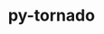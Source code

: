 ---
title: "py-tornado"
layout: cache
categories: [package, develop]
meta: {"compilers": ["gcc@11.1.0", "gcc@11.4.0", "intel-oneapi-compilers@2025.1.0"], "num_specs": 81, "num_specs_by_stack": {"data-vis-sdk": 13, "e4s": 24, "e4s-neoverse-v2": 28, "e4s-oneapi": 16, "root": 81}, "oss": ["ubuntu20.04", "ubuntu22.04"], "platforms": ["linux"], "stacks": ["data-vis-sdk", "e4s", "e4s-neoverse-v2", "e4s-oneapi", "root"], "targets": ["neoverse_v2", "x86_64_v3"], "versions": ["5.1.1", "6.3.3"]}
spec_details: [{"compiler": "gcc@11.4.0", "hash": "3bfiia7qw5kwyygyei2ne4i7rbg4fkyx", "os": "ubuntu22.04", "platform": "linux", "size": "-", "stacks": ["e4s", "root"], "target": "x86_64_v3", "variants": ["build_system=python_pip"], "versions": ["5.1.1"]}, {"compiler": "intel-oneapi-compilers@2025.1.0", "hash": "3jpfxjrmk7nojue24dm7q4bctzmpasqp", "os": "ubuntu22.04", "platform": "linux", "size": "-", "stacks": ["e4s-oneapi", "root"], "target": "x86_64_v3", "variants": ["build_system=python_pip"], "versions": ["5.1.1"]}, {"compiler": "gcc@11.4.0", "hash": "4hkifw3zf7cgcsvk465l6vwwd2nno53w", "os": "ubuntu22.04", "platform": "linux", "size": "-", "stacks": ["e4s", "root"], "target": "x86_64_v3", "variants": ["build_system=python_pip"], "versions": ["6.3.3"]}, {"compiler": "gcc@11.4.0", "hash": "54lyb74dovp54axhcikd42i2pgmllai7", "os": "ubuntu22.04", "platform": "linux", "size": "-", "stacks": ["e4s-neoverse-v2", "root"], "target": "neoverse_v2", "variants": ["build_system=python_pip"], "versions": ["6.3.3"]}, {"compiler": "intel-oneapi-compilers@2025.1.0", "hash": "5fvtv6eickyxq3mrigaegpk7xvtbuifw", "os": "ubuntu22.04", "platform": "linux", "size": "-", "stacks": ["e4s-oneapi", "root"], "target": "x86_64_v3", "variants": ["build_system=python_pip"], "versions": ["5.1.1"]}, {"compiler": "gcc@11.4.0", "hash": "5htdydejapaddopjhe7k3ph7ihqnhxi2", "os": "ubuntu22.04", "platform": "linux", "size": "-", "stacks": ["e4s-neoverse-v2", "root"], "target": "neoverse_v2", "variants": ["build_system=python_pip"], "versions": ["6.3.3"]}, {"compiler": "gcc@11.4.0", "hash": "5mwa6sx2nhoicfz2klvvf3w3b3vqmj6t", "os": "ubuntu22.04", "platform": "linux", "size": "-", "stacks": ["e4s-neoverse-v2", "root"], "target": "neoverse_v2", "variants": ["build_system=python_pip"], "versions": ["5.1.1"]}, {"compiler": "gcc@11.1.0", "hash": "5nmfc2hnsx4qzdkn7j6omuf7esksraqy", "os": "ubuntu20.04", "platform": "linux", "size": "-", "stacks": ["data-vis-sdk", "root"], "target": "x86_64_v3", "variants": ["build_system=python_pip"], "versions": ["6.3.3"]}, {"compiler": "gcc@11.1.0", "hash": "5yqnijwwbshobkkn6xtwujphid6iiqsr", "os": "ubuntu20.04", "platform": "linux", "size": "-", "stacks": ["data-vis-sdk", "root"], "target": "x86_64_v3", "variants": ["build_system=python_pip"], "versions": ["6.3.3"]}, {"compiler": "intel-oneapi-compilers@2025.1.0", "hash": "67yrwbnypcd6fmq6nsvbrl2uti4ew7z7", "os": "ubuntu22.04", "platform": "linux", "size": "-", "stacks": ["e4s-oneapi", "root"], "target": "x86_64_v3", "variants": ["build_system=python_pip"], "versions": ["5.1.1"]}, {"compiler": "gcc@11.4.0", "hash": "6ypfyj7up6npmt72bmemlcmis7mzgjss", "os": "ubuntu22.04", "platform": "linux", "size": "-", "stacks": ["e4s", "root"], "target": "x86_64_v3", "variants": ["build_system=python_pip"], "versions": ["5.1.1"]}, {"compiler": "gcc@11.1.0", "hash": "742z2kmas4lzew3xi4yd6ai52nphcrpk", "os": "ubuntu20.04", "platform": "linux", "size": "-", "stacks": ["data-vis-sdk", "root"], "target": "x86_64_v3", "variants": ["build_system=python_pip"], "versions": ["6.3.3"]}, {"compiler": "gcc@11.4.0", "hash": "7kjos3ipkqfthfnd2rfbgwrhrobofslj", "os": "ubuntu22.04", "platform": "linux", "size": "-", "stacks": ["e4s-neoverse-v2", "root"], "target": "neoverse_v2", "variants": ["build_system=python_pip"], "versions": ["6.3.3"]}, {"compiler": "gcc@11.1.0", "hash": "acgkhkkdsocni47q7agtxvordrlk3it5", "os": "ubuntu20.04", "platform": "linux", "size": "-", "stacks": ["data-vis-sdk", "root"], "target": "x86_64_v3", "variants": ["build_system=python_pip"], "versions": ["6.3.3"]}, {"compiler": "gcc@11.4.0", "hash": "amkvygqbecceug5dgyq2wfyqrqicsxjw", "os": "ubuntu22.04", "platform": "linux", "size": "-", "stacks": ["e4s", "root"], "target": "x86_64_v3", "variants": ["build_system=python_pip"], "versions": ["5.1.1"]}, {"compiler": "gcc@11.1.0", "hash": "aqjj7alfxtdgfymefzzpdjt26mthp3db", "os": "ubuntu20.04", "platform": "linux", "size": "-", "stacks": ["data-vis-sdk", "root"], "target": "x86_64_v3", "variants": ["build_system=python_pip"], "versions": ["6.3.3"]}, {"compiler": "gcc@11.1.0", "hash": "ayxrsayyrjh3fct3kz6runugj5q5lwt6", "os": "ubuntu20.04", "platform": "linux", "size": "-", "stacks": ["data-vis-sdk", "root"], "target": "x86_64_v3", "variants": ["build_system=python_pip"], "versions": ["6.3.3"]}, {"compiler": "gcc@11.4.0", "hash": "bkd6k6apxkcwder4lvthvvf67qz5ngnz", "os": "ubuntu22.04", "platform": "linux", "size": "-", "stacks": ["e4s-neoverse-v2", "root"], "target": "neoverse_v2", "variants": ["build_system=python_pip"], "versions": ["5.1.1"]}, {"compiler": "gcc@11.4.0", "hash": "bvz4ox5mgslyq67dxsovwanvabt4ulxc", "os": "ubuntu22.04", "platform": "linux", "size": "-", "stacks": ["e4s", "root"], "target": "x86_64_v3", "variants": ["build_system=python_pip"], "versions": ["5.1.1"]}, {"compiler": "gcc@11.4.0", "hash": "cecdbt34k72wzrqi475g4lt26uzicpm4", "os": "ubuntu22.04", "platform": "linux", "size": "-", "stacks": ["e4s", "root"], "target": "x86_64_v3", "variants": ["build_system=python_pip"], "versions": ["6.3.3"]}, {"compiler": "gcc@11.4.0", "hash": "cocigp4qgg7oqjvpj4bwx4aj7jfhnjfu", "os": "ubuntu22.04", "platform": "linux", "size": "-", "stacks": ["e4s", "root"], "target": "x86_64_v3", "variants": ["build_system=python_pip"], "versions": ["6.3.3"]}, {"compiler": "gcc@11.4.0", "hash": "ctluq6ztj3lilmutdn4ibhlehwvv2q6g", "os": "ubuntu22.04", "platform": "linux", "size": "-", "stacks": ["e4s-neoverse-v2", "root"], "target": "neoverse_v2", "variants": ["build_system=python_pip"], "versions": ["5.1.1"]}, {"compiler": "gcc@11.4.0", "hash": "dinv57m3xbrndljsjguml7rpcgtrhyqc", "os": "ubuntu22.04", "platform": "linux", "size": "-", "stacks": ["e4s", "root"], "target": "x86_64_v3", "variants": ["build_system=python_pip"], "versions": ["6.3.3"]}, {"compiler": "gcc@11.4.0", "hash": "dx26auivwv5vfike4zp27a73ydxhqqxn", "os": "ubuntu22.04", "platform": "linux", "size": "-", "stacks": ["e4s-neoverse-v2", "root"], "target": "neoverse_v2", "variants": ["build_system=python_pip"], "versions": ["6.3.3"]}, {"compiler": "gcc@11.4.0", "hash": "esi2ixbxhj634uifaxy4dxtqo4f7zn4s", "os": "ubuntu22.04", "platform": "linux", "size": "-", "stacks": ["e4s-neoverse-v2", "root"], "target": "neoverse_v2", "variants": ["build_system=python_pip"], "versions": ["6.3.3"]}, {"compiler": "gcc@11.4.0", "hash": "fyf4wktfhcr53446u2uumz3whid5h2e2", "os": "ubuntu22.04", "platform": "linux", "size": "-", "stacks": ["e4s-neoverse-v2", "root"], "target": "neoverse_v2", "variants": ["build_system=python_pip"], "versions": ["5.1.1"]}, {"compiler": "gcc@11.4.0", "hash": "g5c7e6g63534kmzdilm47l5paizorava", "os": "ubuntu22.04", "platform": "linux", "size": "-", "stacks": ["e4s-neoverse-v2", "root"], "target": "neoverse_v2", "variants": ["build_system=python_pip"], "versions": ["6.3.3"]}, {"compiler": "intel-oneapi-compilers@2025.1.0", "hash": "h2pgieit4mhn2btqraizkpxkyy5q7fxj", "os": "ubuntu22.04", "platform": "linux", "size": "-", "stacks": ["e4s-oneapi", "root"], "target": "x86_64_v3", "variants": ["build_system=python_pip"], "versions": ["5.1.1"]}, {"compiler": "gcc@11.4.0", "hash": "h7pxt7knnijl7mqhrx5mhfgijbtrvepf", "os": "ubuntu22.04", "platform": "linux", "size": "-", "stacks": ["e4s-neoverse-v2", "root"], "target": "neoverse_v2", "variants": ["build_system=python_pip"], "versions": ["5.1.1"]}, {"compiler": "gcc@11.1.0", "hash": "hkqbsyycikiod3w4jo2gnte5t53enghu", "os": "ubuntu20.04", "platform": "linux", "size": "-", "stacks": ["data-vis-sdk", "root"], "target": "x86_64_v3", "variants": ["build_system=python_pip"], "versions": ["6.3.3"]}, {"compiler": "gcc@11.4.0", "hash": "i24w5aggi4talx6onoxufm3wqks5xqdc", "os": "ubuntu22.04", "platform": "linux", "size": "-", "stacks": ["e4s", "root"], "target": "x86_64_v3", "variants": ["build_system=python_pip"], "versions": ["5.1.1"]}, {"compiler": "gcc@11.4.0", "hash": "j4uojztqj47kp7gdxj4y6nlhvuw5nkom", "os": "ubuntu22.04", "platform": "linux", "size": "-", "stacks": ["e4s-neoverse-v2", "root"], "target": "neoverse_v2", "variants": ["build_system=python_pip"], "versions": ["5.1.1"]}, {"compiler": "intel-oneapi-compilers@2025.1.0", "hash": "jajgaxz76tmk3d2neqb6nuwvqq77bm6i", "os": "ubuntu22.04", "platform": "linux", "size": "-", "stacks": ["e4s-oneapi", "root"], "target": "x86_64_v3", "variants": ["build_system=python_pip"], "versions": ["5.1.1"]}, {"compiler": "gcc@11.1.0", "hash": "jdmsa5kekjaocwr3tarj4r7qmslbtdoc", "os": "ubuntu20.04", "platform": "linux", "size": "-", "stacks": ["data-vis-sdk", "root"], "target": "x86_64_v3", "variants": ["build_system=python_pip"], "versions": ["6.3.3"]}, {"compiler": "intel-oneapi-compilers@2025.1.0", "hash": "jshg4b5paqje22ity5ektlrmnphiap37", "os": "ubuntu22.04", "platform": "linux", "size": "-", "stacks": ["e4s-oneapi", "root"], "target": "x86_64_v3", "variants": ["build_system=python_pip"], "versions": ["5.1.1"]}, {"compiler": "gcc@11.4.0", "hash": "jwnolx2bbi2rdcp5w5hh2ho2qfsqxo52", "os": "ubuntu22.04", "platform": "linux", "size": "-", "stacks": ["e4s-neoverse-v2", "root"], "target": "neoverse_v2", "variants": ["build_system=python_pip"], "versions": ["5.1.1"]}, {"compiler": "gcc@11.4.0", "hash": "k2es3imll53q5t3l6ufauwegvzsb6ihh", "os": "ubuntu22.04", "platform": "linux", "size": "-", "stacks": ["e4s", "root"], "target": "x86_64_v3", "variants": ["build_system=python_pip"], "versions": ["6.3.3"]}, {"compiler": "gcc@11.4.0", "hash": "k52itnbkie7jinvuiy5zafjcaxv3v2zi", "os": "ubuntu22.04", "platform": "linux", "size": "-", "stacks": ["e4s-neoverse-v2", "root"], "target": "neoverse_v2", "variants": ["build_system=python_pip"], "versions": ["5.1.1"]}, {"compiler": "intel-oneapi-compilers@2025.1.0", "hash": "kazvr2s5zzpoknffhiv4d2skozy6d3k4", "os": "ubuntu22.04", "platform": "linux", "size": "-", "stacks": ["e4s-oneapi", "root"], "target": "x86_64_v3", "variants": ["build_system=python_pip"], "versions": ["5.1.1"]}, {"compiler": "intel-oneapi-compilers@2025.1.0", "hash": "kd22berifydhczjy2ilhgk5mnzjax4hu", "os": "ubuntu22.04", "platform": "linux", "size": "-", "stacks": ["e4s-oneapi", "root"], "target": "x86_64_v3", "variants": ["build_system=python_pip"], "versions": ["5.1.1"]}, {"compiler": "gcc@11.1.0", "hash": "kirkfyg262p4a5jjhd7vyqsszvky7fy5", "os": "ubuntu20.04", "platform": "linux", "size": "-", "stacks": ["data-vis-sdk", "root"], "target": "x86_64_v3", "variants": ["build_system=python_pip"], "versions": ["6.3.3"]}, {"compiler": "gcc@11.1.0", "hash": "kn4j2juwnxfrqufmctw2h5im6n2247jq", "os": "ubuntu20.04", "platform": "linux", "size": "-", "stacks": ["data-vis-sdk", "root"], "target": "x86_64_v3", "variants": ["build_system=python_pip"], "versions": ["6.3.3"]}, {"compiler": "gcc@11.4.0", "hash": "ku2zim4i4x3dgbf5j4qlsfey3qveco2z", "os": "ubuntu22.04", "platform": "linux", "size": "-", "stacks": ["e4s", "root"], "target": "x86_64_v3", "variants": ["build_system=python_pip"], "versions": ["5.1.1"]}, {"compiler": "gcc@11.4.0", "hash": "njg2tkhyowa6wl2767xoiixc4iu7bwby", "os": "ubuntu22.04", "platform": "linux", "size": "-", "stacks": ["e4s", "root"], "target": "x86_64_v3", "variants": ["build_system=python_pip"], "versions": ["6.3.3"]}, {"compiler": "intel-oneapi-compilers@2025.1.0", "hash": "nykm74mabvocq5jbnojyjgh6owpxu47x", "os": "ubuntu22.04", "platform": "linux", "size": "-", "stacks": ["e4s-oneapi", "root"], "target": "x86_64_v3", "variants": ["build_system=python_pip"], "versions": ["5.1.1"]}, {"compiler": "gcc@11.4.0", "hash": "nzrrejfnesrbtk3roapzz3i7brmt55px", "os": "ubuntu22.04", "platform": "linux", "size": "-", "stacks": ["e4s", "root"], "target": "x86_64_v3", "variants": ["build_system=python_pip"], "versions": ["6.3.3"]}, {"compiler": "gcc@11.4.0", "hash": "ofgsqss6ld2jsx4zw2qidrvl6dfyczly", "os": "ubuntu22.04", "platform": "linux", "size": "-", "stacks": ["e4s-neoverse-v2", "root"], "target": "neoverse_v2", "variants": ["build_system=python_pip"], "versions": ["6.3.3"]}, {"compiler": "gcc@11.4.0", "hash": "omh2vtzli2kxcs2ohxjdyymal44qdyuz", "os": "ubuntu22.04", "platform": "linux", "size": "-", "stacks": ["e4s", "root"], "target": "x86_64_v3", "variants": ["build_system=python_pip"], "versions": ["5.1.1"]}, {"compiler": "gcc@11.4.0", "hash": "oniy2rrjzws2au3agfgighfihpiu4yha", "os": "ubuntu22.04", "platform": "linux", "size": "-", "stacks": ["e4s-neoverse-v2", "root"], "target": "neoverse_v2", "variants": ["build_system=python_pip"], "versions": ["6.3.3"]}, {"compiler": "gcc@11.4.0", "hash": "osb655rpv54h7u5srxqj3iyojg2eyptt", "os": "ubuntu22.04", "platform": "linux", "size": "-", "stacks": ["e4s", "root"], "target": "x86_64_v3", "variants": ["build_system=python_pip"], "versions": ["5.1.1"]}, {"compiler": "gcc@11.4.0", "hash": "pi6wpf45cqo54roadndl2xrcbpycmz3y", "os": "ubuntu22.04", "platform": "linux", "size": "-", "stacks": ["e4s", "root"], "target": "x86_64_v3", "variants": ["build_system=python_pip"], "versions": ["6.3.3"]}, {"compiler": "gcc@11.1.0", "hash": "pkdilq2nclokkrhev73gi6xy5yny5zmi", "os": "ubuntu20.04", "platform": "linux", "size": "-", "stacks": ["data-vis-sdk", "root"], "target": "x86_64_v3", "variants": ["build_system=python_pip"], "versions": ["6.3.3"]}, {"compiler": "intel-oneapi-compilers@2025.1.0", "hash": "psz7e44q7jmt6b4tkhjqdzssiohh6m7k", "os": "ubuntu22.04", "platform": "linux", "size": "-", "stacks": ["e4s-oneapi", "root"], "target": "x86_64_v3", "variants": ["build_system=python_pip"], "versions": ["5.1.1"]}, {"compiler": "gcc@11.4.0", "hash": "qdkwaev47qnaf2q5aknlma3ybnc5m7i5", "os": "ubuntu22.04", "platform": "linux", "size": "-", "stacks": ["e4s", "root"], "target": "x86_64_v3", "variants": ["build_system=python_pip"], "versions": ["5.1.1"]}, {"compiler": "gcc@11.4.0", "hash": "qs6yns7hloun7g5tuvrirerpbopbop7t", "os": "ubuntu22.04", "platform": "linux", "size": "-", "stacks": ["e4s-neoverse-v2", "root"], "target": "neoverse_v2", "variants": ["build_system=python_pip"], "versions": ["5.1.1"]}, {"compiler": "gcc@11.4.0", "hash": "qzpjgfxqi2lmmq5hihdhi2hl27jyf2fi", "os": "ubuntu22.04", "platform": "linux", "size": "-", "stacks": ["e4s-neoverse-v2", "root"], "target": "neoverse_v2", "variants": ["build_system=python_pip"], "versions": ["6.3.3"]}, {"compiler": "gcc@11.4.0", "hash": "r3tm26zx7e6e5rgrzkh7kx5qtjxbjegh", "os": "ubuntu22.04", "platform": "linux", "size": "-", "stacks": ["e4s-neoverse-v2", "root"], "target": "neoverse_v2", "variants": ["build_system=python_pip"], "versions": ["5.1.1"]}, {"compiler": "intel-oneapi-compilers@2025.1.0", "hash": "r5mjbcqah4c4v2bjli6qddoezbxkmeun", "os": "ubuntu22.04", "platform": "linux", "size": "-", "stacks": ["e4s-oneapi", "root"], "target": "x86_64_v3", "variants": ["build_system=python_pip"], "versions": ["5.1.1"]}, {"compiler": "gcc@11.4.0", "hash": "rdampctejjggn3e3zm2kdvwfokeves4v", "os": "ubuntu22.04", "platform": "linux", "size": "-", "stacks": ["e4s", "root"], "target": "x86_64_v3", "variants": ["build_system=python_pip"], "versions": ["6.3.3"]}, {"compiler": "gcc@11.4.0", "hash": "sb7z7m343wtcxkangi2rm3zo6763r25d", "os": "ubuntu22.04", "platform": "linux", "size": "-", "stacks": ["e4s", "root"], "target": "x86_64_v3", "variants": ["build_system=python_pip"], "versions": ["6.3.3"]}, {"compiler": "gcc@11.4.0", "hash": "sbw5czg3tyj3j4qyrmvxmuosryuxda54", "os": "ubuntu22.04", "platform": "linux", "size": "-", "stacks": ["e4s", "root"], "target": "x86_64_v3", "variants": ["build_system=python_pip"], "versions": ["5.1.1"]}, {"compiler": "intel-oneapi-compilers@2025.1.0", "hash": "scgzjqo6dyikbe5dfzix7xyef6vfkhmg", "os": "ubuntu22.04", "platform": "linux", "size": "-", "stacks": ["e4s-oneapi", "root"], "target": "x86_64_v3", "variants": ["build_system=python_pip"], "versions": ["5.1.1"]}, {"compiler": "intel-oneapi-compilers@2025.1.0", "hash": "ss5574ki63axrbrw56jzzde6vlvkh7in", "os": "ubuntu22.04", "platform": "linux", "size": "-", "stacks": ["e4s-oneapi", "root"], "target": "x86_64_v3", "variants": ["build_system=python_pip"], "versions": ["5.1.1"]}, {"compiler": "gcc@11.4.0", "hash": "tbnw4alf5zbd5nwoqky6grny7p7fexqk", "os": "ubuntu22.04", "platform": "linux", "size": "-", "stacks": ["e4s-neoverse-v2", "root"], "target": "neoverse_v2", "variants": ["build_system=python_pip"], "versions": ["6.3.3"]}, {"compiler": "gcc@11.4.0", "hash": "thjvmn6vmo5dlsyl6kwh565fjmb5edni", "os": "ubuntu22.04", "platform": "linux", "size": "-", "stacks": ["e4s", "root"], "target": "x86_64_v3", "variants": ["build_system=python_pip"], "versions": ["6.3.3"]}, {"compiler": "gcc@11.4.0", "hash": "uaj4vb7hspt4mc5fe7e6ozstwzxjfjg4", "os": "ubuntu22.04", "platform": "linux", "size": "-", "stacks": ["e4s-neoverse-v2", "root"], "target": "neoverse_v2", "variants": ["build_system=python_pip"], "versions": ["6.3.3"]}, {"compiler": "gcc@11.4.0", "hash": "ufyl2d4phr2e4fgk6xdymytnq2o2kohf", "os": "ubuntu22.04", "platform": "linux", "size": "-", "stacks": ["e4s-neoverse-v2", "root"], "target": "neoverse_v2", "variants": ["build_system=python_pip"], "versions": ["5.1.1"]}, {"compiler": "intel-oneapi-compilers@2025.1.0", "hash": "uual2grdjtqgfq3flkd7fzvclcny7z46", "os": "ubuntu22.04", "platform": "linux", "size": "-", "stacks": ["e4s-oneapi", "root"], "target": "x86_64_v3", "variants": ["build_system=python_pip"], "versions": ["5.1.1"]}, {"compiler": "gcc@11.4.0", "hash": "vk3qrg4birg5j57rnms2f7m7ununwvza", "os": "ubuntu22.04", "platform": "linux", "size": "-", "stacks": ["e4s-neoverse-v2", "root"], "target": "neoverse_v2", "variants": ["build_system=python_pip"], "versions": ["5.1.1"]}, {"compiler": "intel-oneapi-compilers@2025.1.0", "hash": "vwmhzsmpvvj6cjowgg5edi2kobfnimyd", "os": "ubuntu22.04", "platform": "linux", "size": "-", "stacks": ["e4s-oneapi", "root"], "target": "x86_64_v3", "variants": ["build_system=python_pip"], "versions": ["5.1.1"]}, {"compiler": "gcc@11.1.0", "hash": "w3vqbp7vt7cuzriqj4435ju6igylvwa3", "os": "ubuntu20.04", "platform": "linux", "size": "-", "stacks": ["data-vis-sdk", "root"], "target": "x86_64_v3", "variants": ["build_system=python_pip"], "versions": ["6.3.3"]}, {"compiler": "gcc@11.4.0", "hash": "wf7zuhoif6oc3gndbdzczpry267rs7qh", "os": "ubuntu22.04", "platform": "linux", "size": "-", "stacks": ["e4s-neoverse-v2", "root"], "target": "neoverse_v2", "variants": ["build_system=python_pip"], "versions": ["5.1.1"]}, {"compiler": "gcc@11.4.0", "hash": "wxv3d4zcvhvecgjvtmcxtcks4twip7bq", "os": "ubuntu22.04", "platform": "linux", "size": "-", "stacks": ["e4s-neoverse-v2", "root"], "target": "neoverse_v2", "variants": ["build_system=python_pip"], "versions": ["5.1.1"]}, {"compiler": "gcc@11.4.0", "hash": "xyzskj4i4xyinosotkagqjc32fycq2vz", "os": "ubuntu22.04", "platform": "linux", "size": "-", "stacks": ["e4s-neoverse-v2", "root"], "target": "neoverse_v2", "variants": ["build_system=python_pip"], "versions": ["6.3.3"]}, {"compiler": "gcc@11.4.0", "hash": "yjcuhtognebybsjgjk3fhrhb3ee7duoj", "os": "ubuntu22.04", "platform": "linux", "size": "-", "stacks": ["e4s", "root"], "target": "x86_64_v3", "variants": ["build_system=python_pip"], "versions": ["5.1.1"]}, {"compiler": "gcc@11.4.0", "hash": "yqhg5uogvgy2vb4ggpxilrswxrdwz2li", "os": "ubuntu22.04", "platform": "linux", "size": "-", "stacks": ["e4s", "root"], "target": "x86_64_v3", "variants": ["build_system=python_pip"], "versions": ["5.1.1"]}, {"compiler": "intel-oneapi-compilers@2025.1.0", "hash": "yy55qxudiitojwfd4je2iefq3jicpnyn", "os": "ubuntu22.04", "platform": "linux", "size": "-", "stacks": ["e4s-oneapi", "root"], "target": "x86_64_v3", "variants": ["build_system=python_pip"], "versions": ["5.1.1"]}, {"compiler": "gcc@11.4.0", "hash": "zamwuymsarif4f3vfbjvs7on3l4p67ei", "os": "ubuntu22.04", "platform": "linux", "size": "-", "stacks": ["e4s-neoverse-v2", "root"], "target": "neoverse_v2", "variants": ["build_system=python_pip"], "versions": ["6.3.3"]}, {"compiler": "gcc@11.1.0", "hash": "zbmgk5q2e47o5ardje2rany2c2hznl27", "os": "ubuntu20.04", "platform": "linux", "size": "-", "stacks": ["data-vis-sdk", "root"], "target": "x86_64_v3", "variants": ["build_system=python_pip"], "versions": ["6.3.3"]}, {"compiler": "gcc@11.4.0", "hash": "zecsmkshg2tsvkbugmyeokdaluogfarq", "os": "ubuntu22.04", "platform": "linux", "size": "-", "stacks": ["e4s", "root"], "target": "x86_64_v3", "variants": ["build_system=python_pip"], "versions": ["6.3.3"]}, {"compiler": "gcc@11.4.0", "hash": "zvdict3hd5aluunfruuwaesbzc6hbxhc", "os": "ubuntu22.04", "platform": "linux", "size": "-", "stacks": ["e4s-neoverse-v2", "root"], "target": "neoverse_v2", "variants": ["build_system=python_pip"], "versions": ["6.3.3"]}]
---